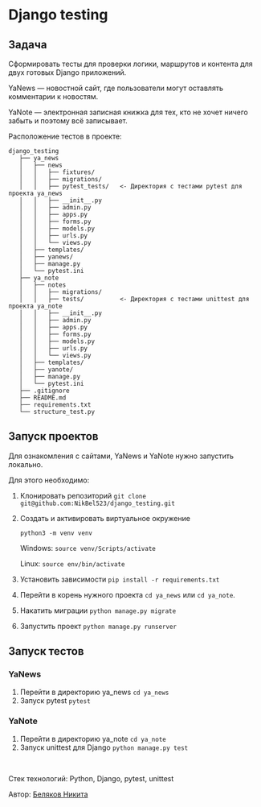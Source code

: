 # Django testing  
## Задача

Сформировать тесты для проверки логики, маршрутов и контента для двух готовых Django приложений.

YaNews — новостной сайт, где пользователи могут оставлять комментарии к новостям.

YaNote — электронная записная книжка для тех, кто не хочет ничего забыть и поэтому всё записывает.

Расположение тестов в проекте:

```
django_testing
   ├── ya_news
   │   ├── news
   │   │   ├── fixtures/
   │   │   ├── migrations/
   │   │   ├── pytest_tests/   <- Директория с тестами pytest для проекта ya_news
   │   │   ├── __init__.py
   │   │   ├── admin.py
   │   │   ├── apps.py
   │   │   ├── forms.py
   │   │   ├── models.py
   │   │   ├── urls.py
   │   │   └── views.py
   │   ├── templates/
   │   ├── yanews/
   │   ├── manage.py
   │   └── pytest.ini
   ├── ya_note
   │   ├── notes
   │   │   ├── migrations/
   │   │   ├── tests/          <- Директория с тестами unittest для проекта ya_note
   │   │   ├── __init__.py
   │   │   ├── admin.py
   │   │   ├── apps.py
   │   │   ├── forms.py
   │   │   ├── models.py
   │   │   ├── urls.py
   │   │   └── views.py
   │   ├── templates/
   │   ├── yanote/
   │   ├── manage.py
   │   └── pytest.ini
   ├── .gitignore
   ├── README.md
   ├── requirements.txt
   └── structure_test.py
```

## Запуск проектов

Для ознакомления с сайтами, YaNews и YaNote нужно запустить локально. 

Для этого необходимо:

1. Клонировать репозиторий ```git clone git@github.com:NikBel523/django_testing.git```

2. Создать и активировать виртуальное окружение

    ```python3 -m venv venv```

    Windows: ```source venv/Scripts/activate```

    Linux: ```source env/bin/activate```

3. Установить зависимости ```pip install -r requirements.txt```

4. Перейти в корень нужного проекта ```cd ya_news``` или ```cd ya_note```.

5. Накатить миграции ```python manage.py migrate```

6. Запустить проект ```python manage.py runserver```

## Запуск тестов

### YaNews
1. Перейти в директорию ya_news ```cd ya_news```
2. Запуск pytest ```pytest```

### YaNote
1. Перейти в директорию ya_note ```cd ya_note```
2. Запуск unittest для Django ```python manage.py test```

<br>

Стек технологий: Python, Django, pytest, unittest 

Автор: [Беляков Никита](https://github.com/NikBel523)
